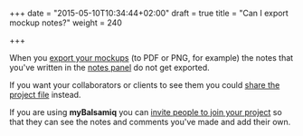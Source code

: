+++
date = "2015-05-10T10:34:44+02:00"
draft = true
title = "Can I export mockup notes?"
weight = 240

+++

When you [export your mockups](http://support.balsamiq.com/customer/portal/articles/111730) (to PDF or PNG, for example) the notes that you've written in the [notes panel](http://support.balsamiq.com/customer/portal/articles/1844131#notes) do not get exported.

If you want your collaborators or clients to see them you could [share the project file](http://support.balsamiq.com/customer/portal/articles/98989#sharebmpr) instead.

If you are using **myBalsamiq** you can [invite people to join your project](http://support.balsamiq.com/customer/portal/articles/235574#projectmembers) so that they can see the notes and comments you've made and add their own.

